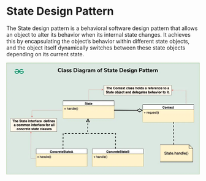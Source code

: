 # State Design Pattern

The State design pattern is a behavioral software design pattern that allows an object to alter its behavior when its internal state changes. It achieves this by encapsulating the object’s behavior within different state objects, and the object itself dynamically switches between these state objects depending on its current state.

![uml](uml.png)
